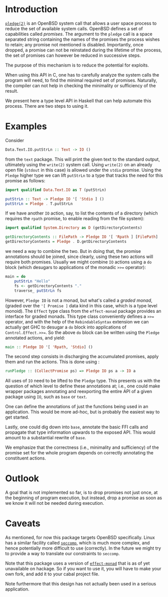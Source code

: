 # Introduction #

[`pledge(2)`](https://man.openbsd.org/pledge.2) is an OpenBSD system
call that allows a user space process to reduce the set of available
system calls. OpenBSD defines a set of capabilities called
_promises_. The argument to the `pledge` call is a space separated
string containing the names of the promises the process wishes to
retain; any promise not mentioned is disabled. Importantly, once
dropped, a promise can not be reinstated during the lifetime of the
process, the set of promises can however be reduced in successive
steps.

The purpose of this mechanism is to reduce the potential for exploits.

When using this API in C, one has to carefully analyze the system
calls the program will need, to find the minimal required set of
promises. Naturally, the compiler can not help in checking the
minimality or sufficiency of the result.

We present here a type level API in Haskell that can help automate
this process. There are two steps to using it.

# Examples #

Consider

```haskell
Data.Text.IO.putStrLn :: Text -> IO ()
```

from the `text` package. This will print the given text to the
standard output, ultimately using the `write(2)` system call. Using
`write(2)` on an already open file (`stdout` in this case) is allowed
under the `stdio` promise. Using the `Pledge` higher type we can lift
`putStrLn` to a type that tracks the need for this promise as follows:

```haskell
import qualified Data.Text.IO as T (putStrLn)

putStrLn :: Text -> Pledge IO '[ 'Stdio ] ()
putStrLn = Pledge . T.putStrLn
```

If we have another `IO` action, say, to list the contents of a
directory (which requires the `rpath` promise, to enable reading from
the file system):

```haskell
import qualified System.Directory as D (getDirectoryContents)

getDirectoryContents :: FilePath -> Pledge IO '[ 'Rpath ] [FilePath]
getDirectoryContents = Pledge . D.getDirectoryContents

```

we need a way to combine the two. But in doing that, the promise
annotations should be joined, since clearly, using these two actions
will require both promises. Usually we might combine `IO` actions
using a `do` block (which desugars to applications of the monadic
`>>=` operator):

```haskell
main = do
	putStrLn "Hello"
	fs <- getDirectoryContents "."
	traverse_ putStrLn fs
```

However, `Pledge IO` is not a monad, but what's called a _graded
monad_, (graded over the `'[ Promise ]` data kind in this case, which
is a type level monoid). The `Effect` type class from the
`effect-monad` package provides an interface for graded monads. This
type class conveniently defines a `>>=` operator, and with the help of
the `RebindableSyntax` extension we can actually get GHC to desugar a
`do` block into applications of `Control.Effect.>>=`. So the above
`do` block can be written using the `Pledge` annotated actions, and
yield:

```haskell
main :: Pledge IO '[ 'Rpath, 'Stdio] ()
```

The second step consists in discharging the accumulated promises,
apply them and run the actions. This is done using :

```haskell
runPledge :: (CollectPromise ps) => Pledge IO ps a -> IO a
```

All uses of `IO` need to be lifted to the `Pledge` type. This presents
us with the question of which level to define these annotations at;
i.e., one could make wrapper packages annotating and reexporting the
entire API of a given package using `IO`, such as `base` or `text`.

One can define the annotations of just the functions being used in an
application. This would be more ad-hoc, but is probably the easiest
way to get started.

Lastly, one could dig down into `base`, annotate the basic FFI calls
and propagate that type information upwards to the exposed API. This
would amount to a substantial rewrite of `base`.

We emphasize that the correctness (i.e., minimality and sufficiency)
of the promise set for the whole program depends on correctly
annotating the constituent actions.

# Outlook #

A goal that is not implemented so far, is to drop promises not just
once, at the beginning of program execution, but instead, drop a
promise as soon as we know it will not be needed during execution.

# Caveats #

As mentioned, for now this package targets OpenBSD specifically. Linux
has a similar facility called
[`seccomp`](https://www.man7.org/linux/man-pages//man2/seccomp.2.html),
which is much more complex, and hence potentially more difficult to
use (correctly). In the future we might try to provide a way to
translate our constraints to `seccomp`.

Note that this package uses a version of
[`effect-monad`](https://github.com/dorchard/effect-monad) that is as
of yet unavailable on hackage. So if you want to use it, you will have
to make your own fork, and add it to your cabal project file.

Note furthermore that this design has not actually been used in a
serious application.
